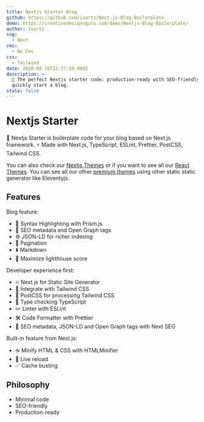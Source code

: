 ```yaml
---
title: Nextjs Starter Blog
github: https://github.com/ixartz/Next-js-Blog-Boilerplate
demo: https://creativedesignsguru.com/demo/Nextjs-Blog-Boilerplate/
author: Ixartz
ssg:
  - Next
cms:
  - No Cms
css:
  - Tailwind
date: 2020-08-16T12:37:50.000Z
description: >-
  🚀 The perfect Nextjs starter code: production-ready with SEO-friendly for
  quickly start a blog.
stale: false
---
```


# Nextjs Starter

🚀 Nextjs Starter is boilerplate code for your blog based on Next.js framework. ⚡️ Made with Next.js, TypeScript, ESLint, Prettier, PostCSS, Tailwind CSS.

You can also check our [Nextjs Themes](https://creativedesignsguru.com/category/nextjs/) or if you want to see all our [React Themes](https://creativedesignsguru.com/category/react/). You can see all our other [premium themes](https://creativedesignsguru.com) using other static static generator like Eleventyjs.

## Features

Blog feature:

- 🎈 Syntax Highlighting with Prism.js
- 🤖 SEO metadata and Open Graph tags
- ⚙️ JSON-LD for richer indexing
- 📖 Pagination
- ⬇️ Markdown
- 💯 Maximize lighthouse score

Developer experience first:

- 🔥 Next.js for Static Site Generator
- 🎨 Integrate with Tailwind CSS
- 💅 PostCSS for processing Tailwind CSS
- 🎉 Type checking TypeScript
- ✏️ Linter with ESLint
- 🛠 Code Formatter with Prettier
- 🦊 SEO metadata, JSON-LD and Open Graph tags with Next SEO

Built-in feature from Next.js:

- ☕ Minify HTML & CSS with HTMLMinifier
- 💨 Live reload
- ✅ Cache busting

## Philosophy

- Minimal code
- SEO-friendly
- Production-ready
